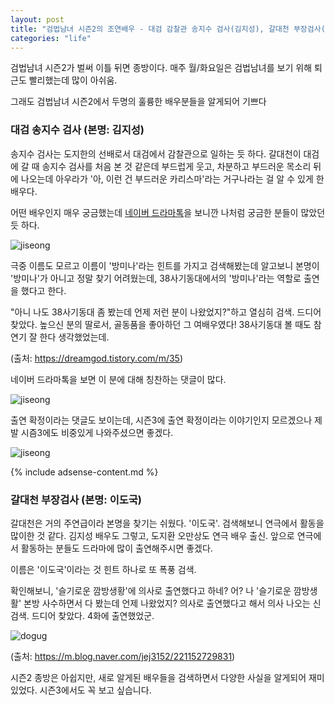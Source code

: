 ```yaml
---
layout: post
title: "검법남녀 시즌2의 조연배우 - 대검 감찰관 송지수 검사(김지성), 갈대천 부장검사(이도국)"
categories: "life"
---
```


검법남녀 시즌2가 벌써 이틀 뒤면 종방이다. 매주 월/화요일은 검법남녀를 보기 위해 퇴근도 빨리했는데 많이 아쉬움.

그래도 검법남녀 시즌2에서 두명의 훌륭한 배우분들을 알게되어 기쁘다

### 대검 송지수 검사 (본명: 김지성)

송지수 검사는 도지한의 선배로서 대검에서 감찰관으로 일하는 듯 하다. 갈대천이 대검에 갈 때 송지수 검사를 처음 본 것 같은데 부드럽게 웃고, 차분하고 부드러운 목소리 뒤에 나오는데 아우라가 '아, 이런 건 부드러운 카리스마'라는 거구나라는 걸 알 수 있게 한 배우다.

어떤 배우인지 매우 궁금했는데 [네이버 드라마톡](https://m.entertain.naver.com/tvBrand/9607514/talk)을 보니깐 나처럼 궁금한 분들이 많았던 듯 하다.

![jiseong](https://i.imgur.com/Fyy4UVI.png)

극중 이름도 모르고 이름이 '방미나'라는 힌트를 가지고 검색해봤는데 알고보니 본명이 '방미나'가 아니고 정말 찾기 어려웠는데, 38사기동대에서의 '방미나'라는 역할로 출연을 했다고 한다.

"아니 나도 38사기동대 좀 봤는데 언제 저런 분이 나왔었지?"하고 열심히 검색. 드디어 찾았다. 높으신 분의 딸로서, 골동품을 좋아하던 그 여배우였다! 38사기동대 볼 때도 참 연기 잘 한다 생각했었는데.

<blockquote class="imgur-embed-pub" lang="en" data-id="a/Ygbont5"><a href="//imgur.com/a/Ygbont5"></a></blockquote><script async src="//s.imgur.com/min/embed.js" charset="utf-8"></script>

(출처: https://dreamgod.tistory.com/m/35)

네이버 드라마톡을 보면 이 분에 대해 칭찬하는 댓글이 많다.

![jiseong](https://i.imgur.com/Gvy51r7.png)

출연 확정이라는 댓글도 보이는데, 시즌3에 출연 확정이라는 이야기인지 모르겠으나 제발 시즘3에도 비중있게 나와주셨으면 좋겠다.

![jiseong](https://i.imgur.com/I3dZmht.png)

{% include adsense-content.md %}

### 갈대천 부장검사 (본명: 이도국)

갈대천은 거의 주연급이라 본명을 찾기는 쉬웠다. '이도국'. 검색해보니 연극에서 활동을 많이한 것 같다. 김지성 배우도 그렇고, 도지환 오만상도 연극 배우 출신. 앞으로 연극에서 활동하는 분들도 드라마에 많이 출연해주시면 좋겠다.

이름은 '이도국'이라는 것 힌트 하나로 또 폭풍 검색.

확인해보니, '슬기로운 깜방생황'에 의사로 출연했다고 하네? 어? 나 '슬기로운 깜방생활' 본방 사수하면서 다 봤는데 언제 나왔었지? 의사로 출연했다고 해서 의사 나오는 신 검색. 드디어 찾았다. 4화에 출연했었군.

![dogug](https://i.imgur.com/1LsibLN.png)

(출처: https://m.blog.naver.com/jej3152/221152729831)

시즌2 종방은 아쉽지만, 새로 알게된 배우들을 검색하면서 다양한 사실을 알게되어 재미있었다. 시즌3에서도 꼭 보고 싶습니다.
